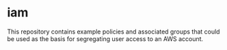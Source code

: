 # iam
This repository contains example policies and associated groups that could be used as the basis for segregating user access to an AWS account.
